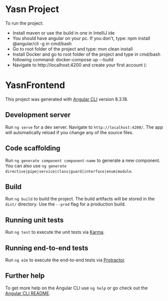 # Yasn Project

To run the project:
 - Install maven or use the build in one in IntelliJ ide
 - You should have angular on your pc. If you don't, type: npm install @angular/cli -g in cmd/bash
 - Go to root folder of the project and type: mvn clean install
 - Install Docker and go to root folder of the project and type in cmd/bash following command: docker-compose up --build
 - Navigate to http://localhost:4200 and create your first account (:

# YasnFrontend

This project was generated with [Angular CLI](https://github.com/angular/angular-cli) version 8.3.18.

## Development server

Run `ng serve` for a dev server. Navigate to `http://localhost:4200/`. The app will automatically reload if you change any of the source files.

## Code scaffolding

Run `ng generate component component-name` to generate a new component. You can also use `ng generate directive|pipe|service|class|guard|interface|enum|module`.

## Build

Run `ng build` to build the project. The build artifacts will be stored in the `dist/` directory. Use the `--prod` flag for a production build.

## Running unit tests

Run `ng test` to execute the unit tests via [Karma](https://karma-runner.github.io).

## Running end-to-end tests

Run `ng e2e` to execute the end-to-end tests via [Protractor](http://www.protractortest.org/).

## Further help

To get more help on the Angular CLI use `ng help` or go check out the [Angular CLI README](https://github.com/angular/angular-cli/blob/master/README.md).
